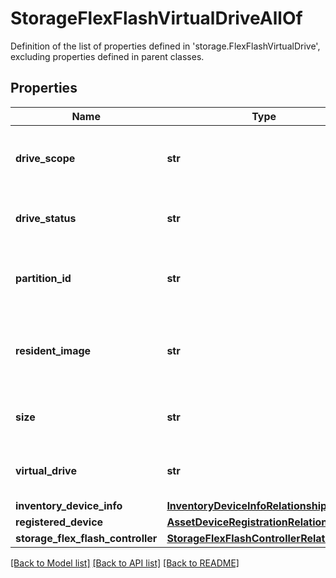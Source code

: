 # StorageFlexFlashVirtualDriveAllOf

Definition of the list of properties defined in 'storage.FlexFlashVirtualDrive', excluding properties defined in parent classes.
## Properties
Name | Type | Description | Notes
------------ | ------------- | ------------- | -------------
**drive_scope** | **str** | The drive scope of the flex flash virtual drive. | [optional] 
**drive_status** | **str** | Status of virtual drive on the flex controller. | [optional] 
**partition_id** | **str** | The partition Id of the flex flash virtual Drive. | [optional] 
**resident_image** | **str** | The resident image on the flex flash virtual Drive. | [optional] 
**size** | **str** | Size of virtual drive on the flex controller. | [optional] 
**virtual_drive** | **str** | Virtual drive on the flex flash controller. | [optional] 
**inventory_device_info** | [**InventoryDeviceInfoRelationship**](InventoryDeviceInfoRelationship.md) |  | [optional] 
**registered_device** | [**AssetDeviceRegistrationRelationship**](AssetDeviceRegistrationRelationship.md) |  | [optional] 
**storage_flex_flash_controller** | [**StorageFlexFlashControllerRelationship**](StorageFlexFlashControllerRelationship.md) |  | [optional] 

[[Back to Model list]](../README.md#documentation-for-models) [[Back to API list]](../README.md#documentation-for-api-endpoints) [[Back to README]](../README.md)


